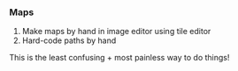 ### Maps
1. Make maps by hand in image editor using tile editor
2. Hard-code paths by hand

This is the least confusing + most painless way to do things!

